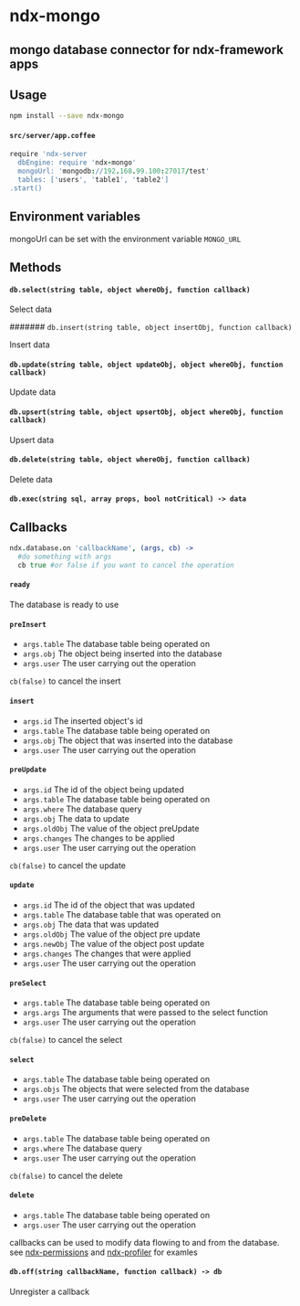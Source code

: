 # ndx-mongo  

mongo database connector for ndx-framework apps  
-----------------------------------------------

## Usage  
```bash
npm install --save ndx-mongo
```
#### `src/server/app.coffee`
```coffeescript
require 'ndx-server
  dbEngine: require 'ndx-mongo'
  mongoUrl: 'mongodb://192.168.99.100:27017/test'
  tables: ['users', 'table1', 'table2']
.start()
```

## Environment variables
mongoUrl can be set with the environment variable `MONGO_URL`  

## Methods


#### `db.select(string table, object whereObj, function callback)`

Select data  

####### `db.insert(string table, object insertObj, function callback)`

Insert data

#### `db.update(string table, object updateObj, object whereObj, function callback)`

Update data

#### `db.upsert(string table, object upsertObj, object whereObj, function callback)`

Upsert data

#### `db.delete(string table, object whereObj, function callback)`

Delete data  

#### `db.exec(string sql, array props, bool notCritical) -> data`

## Callbacks

```coffeescript
ndx.database.on 'callbackName', (args, cb) ->
  #do something with args
  cb true #or false if you want to cancel the operation
```

#### `ready`
  The database is ready to use

#### `preInsert`
* `args.table`
  The database table being operated on
* `args.obj`
  The object being inserted into the database
* `args.user`
  The user carrying out the operation
  
`cb(false)` to cancel the insert
  
#### `insert`
* `args.id`
  The inserted object's id
* `args.table`
  The database table being operated on
* `args.obj`
  The object that was inserted into the database
* `args.user`
  The user carrying out the operation
  
#### `preUpdate`
* `args.id`
  The id of the object being updated
* `args.table`
  The database table being operated on
* `args.where`
  The database query
* `args.obj`
  The data to update
* `args.oldObj`
  The value of the object preUpdate
* `args.changes`
  The changes to be applied
* `args.user`
  The user carrying out the operation
  
`cb(false)` to cancel the update
  
#### `update`
* `args.id`
  The id of the object that was updated
* `args.table`
  The database table that was operated on
* `args.obj`
  The data that was updated
* `args.oldObj`
  The value of the object pre update
* `args.newObj`
  The value of the object post update
* `args.changes`
  The changes that were applied
* `args.user`
  The user carrying out the operation
  
#### `preSelect`
* `args.table`
  The database table being operated on
* `args.args`
  The arguments that were passed to the select function
* `args.user`
  The user carrying out the operation
  
`cb(false)` to cancel the select
  
#### `select`
* `args.table`
  The database table being operated on
* `args.objs`
  The objects that were selected from the database
* `args.user`
  The user carrying out the operation
  
#### `preDelete`
* `args.table`
  The database table being operated on
* `args.where`
  The database query
* `args.user`
  The user carrying out the operation
  
`cb(false)` to cancel the delete
  
#### `delete`
* `args.table`
  The database table being operated on
* `args.user`
  The user carrying out the operation
  
callbacks can be used to modify data flowing to and from the database.  
see [ndx-permissions](https://github.com/ndxbxrme/ndx-permissions) and [ndx-profiler](https://github.com/ndxbxrme/ndx-profiler) for examles  

#### `db.off(string callbackName, function callback) -> db`

Unregister a callback

